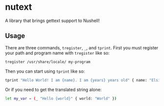 # nutext
A library that brings gettext support to Nushell!

## Usage
There are three commands, `tregister`, `_`, and `tprint`. First you must register your path and program name with `tregister` like so:

```bash
tregister /usr/share/locale/ my-program
```

Then you can start using `tprint` like so:

```bash
tprint "Hello World! I am {name}. I am {years} years old" { name: "Elsie", years: 19 }
```

Or if you need to get the translated string alone:

```bash
let my_var = (_ "Hello {world}" { world: "World" })
```
